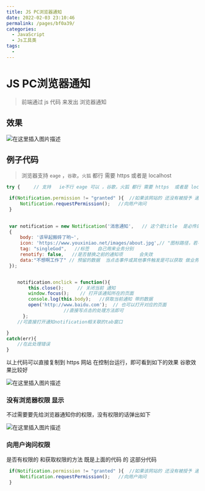 ```yaml
---
title: JS PC浏览器通知
date: 2022-02-03 23:10:46
permalink: /pages/bf0a39/
categories:
  - JavaScript
  - Js工具类
tags:
  - 
---
```


# JS PC浏览器通知

> 前端通过 js 代码 来发出 浏览器通知

## 效果

 ![在这里插入图片描述](http://img.alicbin.com/img/20220203231127.png)

## 例子代码 

> 浏览器支持  `eage` ，`谷歌`，`火狐` 都行 需要 https  或者是 localhost

```javascript
try {     // 支持   ie不行 eage 可以 ，谷歌，火狐 都行 需要 https  或者是 localhost

 if(Notification.permission != "granted" ){  //如果该网站的 还没有被授予 通知权限需要向客户索要
     Notification.requestPermission();   //向用户询问
 }

 
 var notification = new Notification('消息通知',   // 这个是title  是必传的
 {      
     body: '该早起搬砖了哟~',
     icon: 'https://www.youxiniao.net/images/about.jpg',// "图标路径，若不指定默认为favicon"
     tag: "singleGod",   //标签   自己用来业务分别
     renotify: false,   //是否替换之前的通知项      会失效
	 data:"不想啊工作了" // 预留的数据  当点击事件或其他事件触发是可以获取 做业务
 });


    notification.onclick = function(){
        this.close();     // 关闭当前 通知
        window.focus();    // 打开该通知所在的页面
        console.log(this.body);   //获取当前通知 带的数据
        open('http://www.baidu.com');  // 也可以打开对应的页面
		             //直接写点击的处理方法即可 
      };
    //可直接打开通知notification相关联的tab窗口

}
catch(err){
    //在此处理错误
}
```
以上代码可以直接复制到 https 网站 在控制台运行，即可看到如下的效果  谷歌效果比较好

![在这里插入图片描述](https://img-blog.csdnimg.cn/20200917095706570.png?x-oss-process=image/watermark,type_ZmFuZ3poZW5naGVpdGk,shadow_10,text_aHR0cHM6Ly9ibG9nLmNzZG4ubmV0L3dlaXhpbl80Mjc5NDE2Nw==,size_16,color_FFFFFF,t_70#pic_center)

### 没有浏览器权限 显示

不过需要要先给浏览器通知你的权限，没有权限的话弹出如下



![在这里插入图片描述](https://img-blog.csdnimg.cn/20200917095848142.png?x-oss-process=image/watermark,type_ZmFuZ3poZW5naGVpdGk,shadow_10,text_aHR0cHM6Ly9ibG9nLmNzZG4ubmV0L3dlaXhpbl80Mjc5NDE2Nw==,size_16,color_FFFFFF,t_70#pic_center)

### 向用户询问权限

是否有权限的 和获取权限的方法 既是上面的代码 的 这部分代码

```javascript
 if(Notification.permission != "granted" ){  //如果该网站的 还没有被授予 通知权限需要向客户索要
     Notification.requestPermission();   //向用户询问
 }
```
